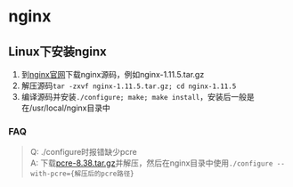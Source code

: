 # nginx

## Linux下安装nginx
1. 到[nginx官网](http://nginx.org/)下载nginx源码，例如nginx-1.11.5.tar.gz
2. 解压源码`tar -zxvf nginx-1.11.5.tar.gz; cd nginx-1.11.5`
3. 编译源码并安装`./configure; make; make install`，安装后一般是在/usr/local/nginx目录中

### FAQ
> Q: ./configure时报错缺少pcre  
A: 下载[pcre-8.38.tar.gz](ftp://ftp.csx.cam.ac.uk/pub/software/programming/pcre/)并解压，然后在nginx目录中使用`./configure --with-pcre={解压后的pcre路径}`
